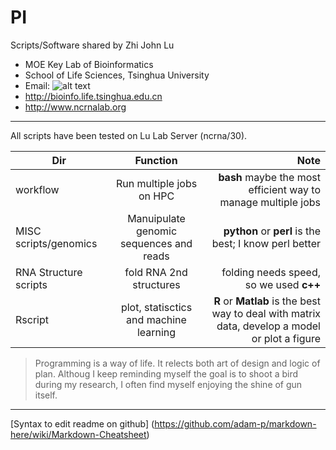# PI

Scripts/Software shared by Zhi John Lu

* MOE Key Lab of Bioinformatics
* School of Life Sciences, Tsinghua University
* Email: 
![alt text](http://lulab.life.tsinghua.edu.cn/postar/image/email.png "lulab")
* http://bioinfo.life.tsinghua.edu.cn
* http://www.ncrnalab.org


---

All scripts have been tested on Lu Lab Server (ncrna/30).

| Dir        | Function           | Note  |
| ------------- |:-------------:| -----:|
| workflow      | Run multiple jobs on HPC | **bash** maybe the most efficient way to manage multiple jobs |
| MISC scripts/genomics    | Manuipulate genomic sequences and reads  | **python** or **perl** is the best; I know perl better  |
| RNA Structure scripts    | fold RNA 2nd structures  | folding needs speed, so we used **c++**  |
| Rscript | plot, statisctics and machine learning     | **R** or **Matlab** is the best way to deal with matrix data, develop a model or plot a figure  |




> Programming is a way of life. It relects both art of design and logic of plan.
> Althoug I keep reminding myself the goal is to shoot a bird during my research, I often find myself enjoying the shine of gun itself.


---

[Syntax to edit readme on github] (https://github.com/adam-p/markdown-here/wiki/Markdown-Cheatsheet)

